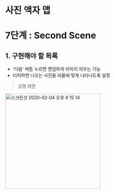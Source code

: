 # 사진 액자 앱 

# 7단계 : Second Scene

## 1. 구현해야 할 목록 

* '다음' 버튼 누르면 랜덤하게 이미지 띄우는 기능
* 터치하면 나오는 사진들 비율에 맞게 나타나도록 설정


> 실행 화면

<img width="300" alt="스크린샷 2020-02-04 오후 8 15 14" src="https://user-images.githubusercontent.com/38216027/73740197-11a0d280-478b-11ea-8de7-9a1add19764b.png">
